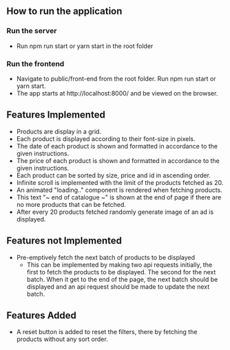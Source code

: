 ## How to run the application

### Run the server

- Run npm run start or yarn start in the root folder

### Run the frontend

- Navigate to public/front-end from the root folder. Run npm run start or yarn start.
- The app starts at http://localhost:8000/ and be viewed on the browser.

## Features Implemented

- Products are display in a grid.
- Each product is displayed according to their font-size in pixels.
- The date of each product is shown and formatted in accordance to the given instructions.
- The price of each product is shown and formatted in accordance to the given instructions.
- Each product can be sorted by size, price and id in ascending order.
- Infinite scroll is implemented with the limit of the products fetched as 20.
- An animated "loading.." component is rendered when fetching products.
- This text "~ end of catalogue ~" is shown at the end of page if there are no more products that can be fetched.
- After every 20 products fetched randomly generate image of an ad is displayed.

## Features not Implemented

- Pre-emptively fetch the next batch of products to be displayed
  - This can be implemented by making two api requests initially, the first to fetch the products to be displayed. The second for the next batch. When it get to the end of the page, the next batch should be displayed and an api request should be made to update the next batch.

## Features Added

- A reset button is added to reset the filters, there by fetching the products without any sort order.
